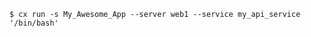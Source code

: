 <!-- usedin: [ _includes/_inlines/Toolbelt/common/run/run_examples.md] -->

```
$ cx run -s My_Awesome_App --server web1 --service my_api_service '/bin/bash'
```
